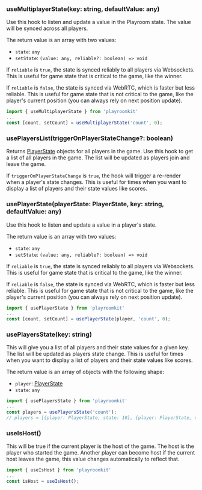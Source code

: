 
### useMultiplayerState(key: string, defaultValue: any)
Use this hook to listen and update a value in the Playroom state. The value will be synced across all players.

The return value is an array with two values:
- `state`: `any`
- `setState`: `(value: any, reliable?: boolean) => void`

If `reliable` is `true`, the state is synced reliably to all players via Websockets. This is useful for game state that is critical to the game, like the winner. 

If `reliable` is `false`, the state is synced via WebRTC, which is faster but less reliable. This is useful for game state that is not critical to the game, like the player's current position (you can always rely on next position update).

```js
import { useMultiplayerState } from 'playroomkit'
...
const [count, setCount] = useMultiplayerState('count', 0);
```

### usePlayersList(triggerOnPlayerStateChange?: boolean)
Returns [PlayerState](/apidocs#playerstate) objects for all players in the game.
Use this hook to get a list of all players in the game. The list will be updated as players join and leave the game.

If `triggerOnPlayerStateChange` is `true`, the hook will trigger a re-render when a player's state changes. This is useful for times when you want to display a list of players and their state values like scores.


### usePlayerState(playerState: PlayerState, key: string, defaultValue: any)
Use this hook to listen and update a value in a player's state.

The return value is an array with two values:
- `state`: `any`
- `setState`: `(value: any, reliable?: boolean) => void`

If `reliable` is `true`, the state is synced reliably to all players via Websockets. This is useful for game state that is critical to the game, like the winner.

If `reliable` is `false`, the state is synced via WebRTC, which is faster but less reliable. This is useful for game state that is not critical to the game, like the player's current position (you can always rely on next position update).

```js
import { usePlayerState } from 'playroomkit'
...
const [count, setCount] = usePlayerState(player, 'count', 0);
```

### usePlayersState(key: string)
This will give you a list of all players and their state values for a given key. The list will be updated as players state change. This is useful for times when you want to display a list of players and their state values like scores.

The return value is an array of objects with the following shape:

- `player`: [PlayerState](/apidocs#playerstate)
- `state`: `any`

```js
import { usePlayersState } from 'playroomkit'
...
const players = usePlayersState('count'); 
// players = [{player: PlayerState, state: 10}, {player: PlayerState, state: 20}]
```

### useIsHost()
This will be true if the current player is the host of the game. The host is the player who started the game. Another player can become host if the current host leaves the game, this value changes automatically to reflect that.

```js
import { useIsHost } from 'playroomkit'
...
const isHost = useIsHost();
```